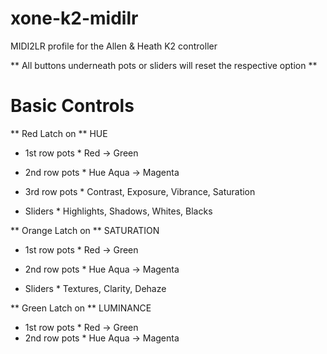 # xone-k2-midilr
MIDI2LR profile for the Allen &amp; Heath K2 controller

** All buttons underneath pots or sliders will reset the respective option **

# Basic Controls
** Red Latch on **
HUE
* 1st row pots *
Red -> Green
* 2nd row pots *
Hue Aqua -> Magenta
* 3rd row pots *
Contrast, Exposure, Vibrance, Saturation

* Sliders *
Highlights, Shadows, Whites, Blacks

** Orange Latch on **
SATURATION
* 1st row pots *
Red -> Green
* 2nd row pots *
Hue Aqua -> Magenta

* Sliders *
Textures, Clarity, Dehaze

** Green Latch on **
LUMINANCE
* 1st row pots *
Red -> Green
* 2nd row pots *
Hue Aqua -> Magenta

